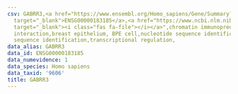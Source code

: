 ```yaml
---
csv: GABRR3,<a href="https://www.ensembl.org/Homo_sapiens/Gene/Summary?db=core;g=ENSG00000183185"
  target="_blank">ENSG00000183185</a>,<a href="https://www.ncbi.nlm.nih.gov/pubmed/22863008"
  target="_blank"><i class="fas fa-file"></i></a>",chromatin immunoprecipitation assay,direct
  interaction,breast epithelium, BPE cell,nucleotide sequence identification,nucleotide
  sequence identification,transcriptional regulation,
data_alias: GABRR3
data_id: ENSG00000183185
data_numevidence: 1
data_species: Homo sapiens
data_taxid: '9606'
title: GABRR3
---
```

